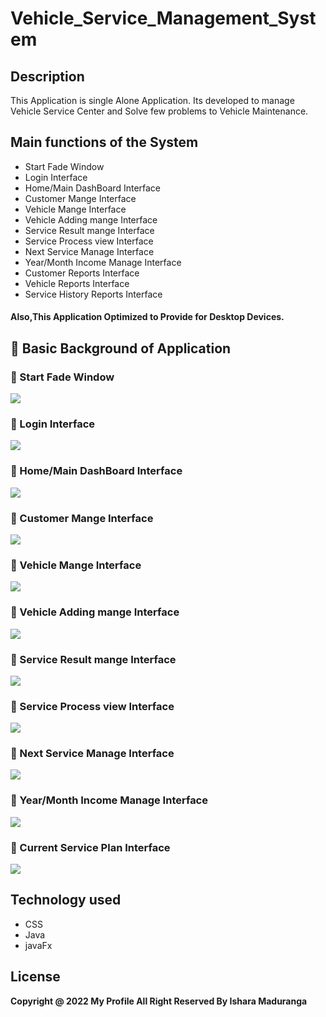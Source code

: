 # Vehicle_Service_Management_System
## Description
This Application is single Alone Application. Its developed to manage Vehicle Service Center and Solve few problems to Vehicle Maintenance.
##  Main functions of the System
* Start Fade Window
* Login Interface
* Home/Main DashBoard Interface
* Customer Mange Interface
* Vehicle Mange Interface
* Vehicle Adding mange Interface
* Service Result mange Interface
* Service Process view Interface
* Next Service Manage Interface
* Year/Month Income Manage Interface
* Customer Reports Interface
* Vehicle Reports Interface
* Service History Reports Interface


#### Also,This Application Optimized to Provide for Desktop Devices.

## :link: Basic Background of Application

### 🌱 Start Fade Window
<img src="src/asserts/Readme/Start_Fade_Window.png">

### 🌱 Login Interface
<img src="src/asserts/Readme/signup.png">

### 🌱 Home/Main DashBoard Interface
<img src="src/asserts/Readme/dashboard.png">

### 🌱 Customer Mange Interface
<img src="src/asserts/Readme/customermanage.png">

### 🌱 Vehicle Mange Interface
<img src="src/asserts/Readme/vehiclemanage.png">

### 🌱 Vehicle Adding mange Interface
<img src="src/asserts/Readme/addtoservice.png">

### 🌱 Service Result mange Interface
<img src="src/asserts/Readme/servicecompletevehicle.png">

### 🌱 Service Process view Interface
<img src="src/asserts/Readme/ontheservice.png">

### 🌱  Next Service Manage Interface
<img src="src/asserts/Readme/nextservice.png">

### 🌱  Year/Month Income Manage Interface
<img src="src/asserts/Readme/income.png">

### 🌱  Current Service Plan Interface
<img src="src/asserts/Readme/serviceplan.png">

## Technology used
* CSS
* Java
* javaFx

## License
**Copyright @ 2022 My Profile All Right Reserved By Ishara Maduranga**
